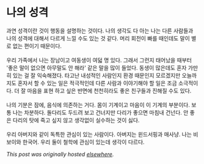 # 나의 성격

<div>
<div>과연 성격이란 것이 행동을 설명하는 것이다. 나의 생각도 다 아는 나는 다른 사람들과 나의 성격에 대해서 다르게 느낄 수도 있는 것 같다. 머리 회전이 빠를 때인데도 말이 별로 없는 편이기 때문이다.</div>
<div><br></div>
<div>우리 가족에서 나는 장남이고 여동생이 여덟 명 있다. 그래서 그런지 태어났을 때부터 '좋은 말이 없으면 아무말도 안 해라' 같은 말을 많이 들었다. 동생이 많은데도 혼자 가만히 있는 걸 잘 익숙해졌다. 타고난 내성적인 사람인지 환경 때문인지 모르겠지만 오늘까지도 혼자서 할 수 있는 일은 적극적인데 다른 사람과 이야기해야 할 일은 조금 소극적이다. 더 잘 마음을 표현 하고 싶은 반면에 천천히라도 좋은 친구들과 진해질 수도 있다.</div>
<div><br></div>
<div>나의 기분은 잠에, 음식에 의존하는 거다. 몸이 기계이고 마음이 이 기계의 부분이다. 보통 나는 차분하다. 돌다리도 두드려 보고 건너지만 다리가 좋으면 마침내 건넌다. 안 좋은 다리의 탓에 죽고 싶지 않고 생각없이 실수하는 것이 싫다.</div>
<div><br></div>
<div>우리 아버지와 같이 독특한 관심이 있는 사람이다. 아버지는 윈드서핑과 매사냥. 나는 비보이와 한국어. 우리 둘이 철학에 관심이 있는데 생각이 다르다.</div>
</div>


*This post was originally hosted [elsewhere](http://planspace.blogspot.com/2009/10/blog-post.html).*
